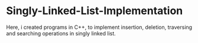 # Singly-Linked-List-Implementation
Here, i created programs in C++, to implement insertion, deletion, traversing and searching operations in singly linked list.
